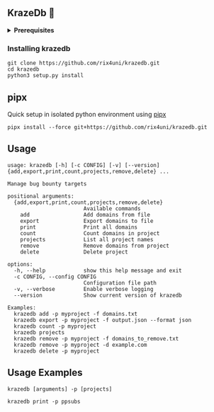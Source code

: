 ## KrazeDb 🎯

<details>
  <summary><b>Prerequisites</b></summary>

You'll need **Redis** installed and running on your system.

### Installing Redis

#### **Linux (Ubuntu/Debian)**
```bash
sudo apt update
sudo apt install redis-server redis-tools

# Start Redis service
sudo systemctl start redis-server
sudo systemctl enable redis-server
```

#### **Linux (RHEL/CentOS/Fedora)**
```bash
sudo dnf install redis
# or for older systems: sudo yum install redis

# Start Redis service
sudo systemctl start redis-server
sudo systemctl enable redis-server
```

#### **Windows**
```powershell
# Using Chocolatey
choco install redis-64

# Or download from: https://github.com/microsoftarchive/redis/releases
# Then run: redis-server.exe
```

#### **macOS**
```bash
brew install redis
brew services start redis
```

### Python Dependencies
```bash
pip install redis
# or
pip install -r requirements.txt
```

## Configuration

### Default Configuration
Create `config.json` for custom Redis settings:
```json
{
  "redis": {
    "host": "localhost",
    "port": 6379,
    "db": 0,
    "max_connections": 10
  },
  "logging": {
    "level": "INFO",
    "format": "%(asctime)s - %(name)s - %(levelname)s - %(message)s"
  }
}
```

### Environment Variables
Override settings with environment variables:
```bash
export REDIS_HOST=my-redis-server
export REDIS_PORT=6380
```
</details>


### Installing krazedb
```
git clone https://github.com/rix4uni/krazedb.git
cd krazedb
python3 setup.py install
```

## pipx
Quick setup in isolated python environment using [pipx](https://pypa.github.io/pipx/)
```
pipx install --force git+https://github.com/rix4uni/krazedb.git
```

## Usage
```
usage: krazedb [-h] [-c CONFIG] [-v] [--version] {add,export,print,count,projects,remove,delete} ...

Manage bug bounty targets

positional arguments:
  {add,export,print,count,projects,remove,delete}
                        Available commands
    add                 Add domains from file
    export              Export domains to file
    print               Print all domains
    count               Count domains in project
    projects            List all project names
    remove              Remove domains from project
    delete              Delete project

options:
  -h, --help            show this help message and exit
  -c CONFIG, --config CONFIG
                        Configuration file path
  -v, --verbose         Enable verbose logging
  --version             Show current version of krazedb

Examples:
  krazedb add -p myproject -f domains.txt
  krazedb export -p myproject -f output.json --format json
  krazedb count -p myproject
  krazedb projects
  krazedb remove -p myproject -f domains_to_remove.txt
  krazedb remove -p myproject -d example.com
  krazedb delete -p myproject
```

## Usage Examples
```
krazedb [arguments] -p [projects]

krazedb print -p ppsubs
```